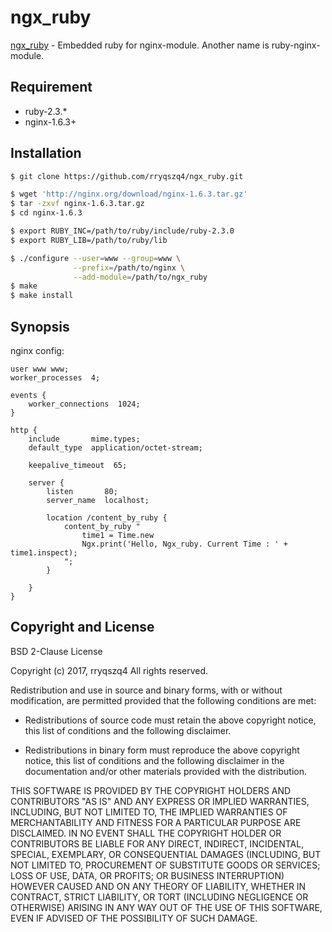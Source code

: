 ngx_ruby
========

[ngx_ruby](https://github.com/rryqszq4/ngx_ruby) - Embedded ruby for nginx-module. Another name is ruby-nginx-module.

Requirement
-----------
- ruby-2.3.*
- nginx-1.6.3+

Installation
------------
```sh
$ git clone https://github.com/rryqszq4/ngx_ruby.git

$ wget 'http://nginx.org/download/nginx-1.6.3.tar.gz'
$ tar -zxvf nginx-1.6.3.tar.gz
$ cd nginx-1.6.3

$ export RUBY_INC=/path/to/ruby/include/ruby-2.3.0
$ export RUBY_LIB=/path/to/ruby/lib

$ ./configure --user=www --group=www \
              --prefix=/path/to/nginx \
              --add-module=/path/to/ngx_ruby
$ make
$ make install
``` 

Synopsis
--------
nginx config:
```nginx
user www www;
worker_processes  4;

events {
    worker_connections  1024;
}

http {
    include       mime.types;
    default_type  application/octet-stream;

    keepalive_timeout  65;

    server {
        listen       80;
        server_name  localhost;
    
        location /content_by_ruby {
            content_by_ruby "
                time1 = Time.new
                Ngx.print('Hello, Ngx_ruby. Current Time : ' + time1.inspect);
            ";
        }

    }
}
```

Copyright and License
---------------------
BSD 2-Clause License

Copyright (c) 2017, rryqszq4
All rights reserved.

Redistribution and use in source and binary forms, with or without
modification, are permitted provided that the following conditions are met:

* Redistributions of source code must retain the above copyright notice, this
  list of conditions and the following disclaimer.

* Redistributions in binary form must reproduce the above copyright notice,
  this list of conditions and the following disclaimer in the documentation
  and/or other materials provided with the distribution.

THIS SOFTWARE IS PROVIDED BY THE COPYRIGHT HOLDERS AND CONTRIBUTORS "AS IS"
AND ANY EXPRESS OR IMPLIED WARRANTIES, INCLUDING, BUT NOT LIMITED TO, THE
IMPLIED WARRANTIES OF MERCHANTABILITY AND FITNESS FOR A PARTICULAR PURPOSE ARE
DISCLAIMED. IN NO EVENT SHALL THE COPYRIGHT HOLDER OR CONTRIBUTORS BE LIABLE
FOR ANY DIRECT, INDIRECT, INCIDENTAL, SPECIAL, EXEMPLARY, OR CONSEQUENTIAL
DAMAGES (INCLUDING, BUT NOT LIMITED TO, PROCUREMENT OF SUBSTITUTE GOODS OR
SERVICES; LOSS OF USE, DATA, OR PROFITS; OR BUSINESS INTERRUPTION) HOWEVER
CAUSED AND ON ANY THEORY OF LIABILITY, WHETHER IN CONTRACT, STRICT LIABILITY,
OR TORT (INCLUDING NEGLIGENCE OR OTHERWISE) ARISING IN ANY WAY OUT OF THE USE
OF THIS SOFTWARE, EVEN IF ADVISED OF THE POSSIBILITY OF SUCH DAMAGE.


